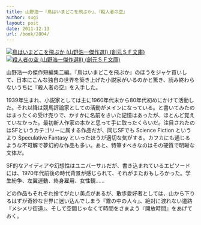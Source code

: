```yaml
---
title: 山野浩一『鳥はいまどこを飛ぶか』、『殺人者の空』
author: sugi
layout: post
date: 2011-12-13
url: /book/2804/
---
```

<a href="http://www.amazon.co.jp/exec/obidos/ASIN/4488740014/chezsugi-22/ref=nosim/" name="amazletlink" target="_blank"><img src="http://i0.wp.com/ecx.images-amazon.com/images/I/51YeqmjpkIL._SL160_.jpg?w=660" alt="鳥はいまどこを飛ぶか (山野浩一傑作選Ⅰ) (創元ＳＦ文庫)" class="alignleft"  data-recalc-dims="1" /></a><a href="http://www.amazon.co.jp/exec/obidos/ASIN/4488740022/chezsugi-22/ref=nosim/" name="amazletlink" target="_blank"><img src="http://i0.wp.com/ecx.images-amazon.com/images/I/514qpPhpmYL._SL160_.jpg?w=660" alt="殺人者の空 (山野浩一傑作選Ⅱ) (創元ＳＦ文庫)" class="alignleft"  data-recalc-dims="1" /></a>

山野浩一の傑作短編集二編。『鳥はいまどこを飛ぶか』のほうをジャケ買いして、日本にこんな独自の世界を築き上げた小説家がいるのかと驚き、読み終わらないうちに『殺人者の空』を入手した。

1939年生まれ、小説家としては主に1960年代末から80年代初めにかけて活動した。それ以降は競馬評論家としての活動がメインになっている。と書いてみたのはまったくの受け売りで、かすかに名前をきいた記憶はあったが、ほとんど覚えていなかった。最初新人作家の本かと思って手に取ったくらいだ。注目されたのはSFというカテゴリーに属する作品だが、同じSFでも Science Fiction というより Speculative Fantasy といったほうが適切な気がする。カフカにも通じるような不可解で夢幻的な作品も多い。あと、特筆すべきなのはその硬質で明晰な文体だ。

SF的なアイディアや幻想性はユニバーサルだが、書き込まれているエピソードには、1970年代前後の時代背景が感じられて、それがまたおもしろかった。学生紛争、左翼運動、終身雇用、女性観……

どの作品もそれぞれ捨てがたい美点があるが、散歩愛好者としては、山から下りるはずが奇妙な世界に迷い込んでしまう『霧の中の人々』、絶対に渡れない道路『メシメリ街道』、そして空間じゃなくて時間をさまよう『開放時間』をあげておく。
